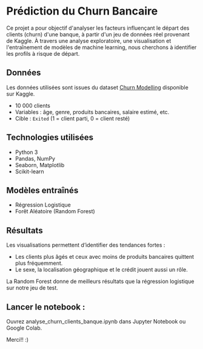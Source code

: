 # Prédiction du Churn Bancaire 

Ce projet a pour objectif d'analyser les facteurs influençant le départ des clients (churn) d'une banque, à partir d'un jeu de données réel provenant de Kaggle. À travers une analyse exploratoire, une visualisation et l'entraînement de modèles de machine learning, nous cherchons à identifier les profils à risque de départ.

## Données

Les données utilisées sont issues du dataset [Churn Modelling](https://www.kaggle.com/datasets/anandshaw2001/customer-churn-dataset) disponible sur Kaggle.

- 10 000 clients
- Variables : âge, genre, produits bancaires, salaire estimé, etc.
- Cible : `Exited` (1 = client parti, 0 = client resté)

## Technologies utilisées

- Python 3
- Pandas, NumPy
- Seaborn, Matplotlib
- Scikit-learn

## Modèles entraînés

- Régression Logistique
- Forêt Aléatoire (Random Forest)

## Résultats

Les visualisations permettent d’identifier des tendances fortes :
- Les clients plus âgés et ceux avec moins de produits bancaires quittent plus fréquemment.
- Le sexe, la localisation géographique et le crédit jouent aussi un rôle.

La Random Forest donne de meilleurs résultats que la régression logistique sur notre jeu de test.

## Lancer le notebook :

Ouvrez analyse_churn_clients_banque.ipynb dans Jupyter Notebook ou Google Colab.

Merci!! :)
